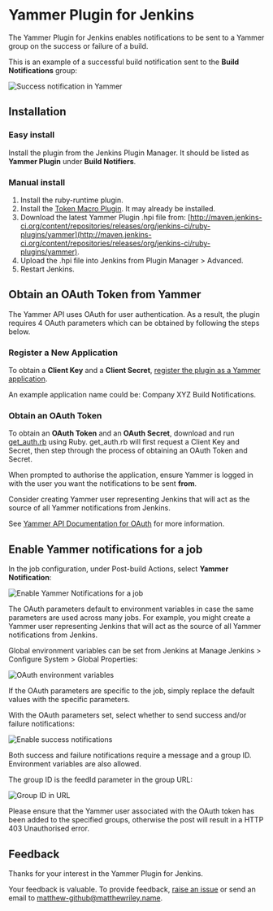 # Yammer Plugin for Jenkins

The Yammer Plugin for Jenkins enables notifications to be sent to a Yammer group on the success or failure of a build.

This is an example of a successful build notification sent to the __Build Notifications__ group:

![Success notification in Yammer](https://github.com/mattriley/yammer-plugin-for-jenkins/raw/master/readme/success_notification_in_yammer.png)

## Installation

### Easy install

Install the plugin from the Jenkins Plugin Manager. It should be listed as __Yammer Plugin__ under __Build Notifiers__.

### Manual install

1. Install the ruby-runtime plugin.
2. Install the [Token Macro Plugin](https://wiki.jenkins-ci.org/display/JENKINS/Token+Macro+Plugin). It may already be installed.
3. Download the latest Yammer Plugin .hpi file from: [http://maven.jenkins-ci.org/content/repositories/releases/org/jenkins-ci/ruby-plugins/yammer](http://maven.jenkins-ci.org/content/repositories/releases/org/jenkins-ci/ruby-plugins/yammer).
4. Upload the .hpi file into Jenkins from Plugin Manager > Advanced.
5. Restart Jenkins.

## Obtain an OAuth Token from Yammer

The Yammer API uses OAuth for user authentication.
As a result, the plugin requires 4 OAuth parameters which can be obtained by following the steps below.

### Register a New Application

To obtain a __Client Key__ and a __Client Secret__, [register the plugin as a Yammer application](https://www.yammer.com/client_applications/new).

An example application name could be: Company XYZ Build Notifications.

### Obtain an OAuth Token

To obtain an __OAuth Token__ and an __OAuth Secret__, download and run [get_auth.rb](https://github.com/jenkinsci/yammer-plugin/blob/master/get_auth.rb) using Ruby.
get_auth.rb will first request a Client Key and Secret, then step through the process of obtaining an OAuth Token and Secret.

When prompted to authorise the application, ensure Yammer is logged in with the user you want the notifications to be sent __from__.

Consider creating Yammer user representing Jenkins that will act as the source of all Yammer notifications from Jenkins.

See [Yammer API Documentation for OAuth](https://developer.yammer.com/api/#oauth) for more information.

## Enable Yammer notifications for a job

In the job configuration, under Post-build Actions, select __Yammer Notification__:

![Enable Yammer Notifications for a job](https://github.com/mattriley/yammer-plugin-for-jenkins/raw/master/readme/enable_yammer_notifications_for_job.png)

The OAuth parameters default to environment variables in case the same parameters are used across many jobs.
For example, you might create a Yammer user representing Jenkins that will act as the source of all Yammer notifications from Jenkins.

Global environment variables can be set from Jenkins at Manage Jenkins > Configure System > Global Properties:

![OAuth environment variables](https://github.com/mattriley/yammer-plugin-for-jenkins/raw/master/readme/oauth_environment_variables.png)

If the OAuth parameters are specific to the job, simply replace the default values with the specific parameters.

With the OAuth parameters set, select whether to send success and/or failure notifications:

![Enable success notifications](https://github.com/mattriley/yammer-plugin-for-jenkins/raw/master/readme/enable_success_notifications.png)

Both success and failure notifications require a message and a group ID. Environment variables are also allowed.

The group ID is the feedId parameter in the group URL:

![Group ID in URL](https://github.com/mattriley/yammer-plugin-for-jenkins/raw/master/readme/group_id_in_url.png)

Please ensure that the Yammer user associated with the OAuth token has been added to the specified groups,
otherwise the post will result in a HTTP 403 Unauthorised error.

## Feedback

Thanks for your interest in the Yammer Plugin for Jenkins.

Your feedback is valuable. To provide feedback, [raise an issue](https://github.com/mattriley/yammer-plugin-for-jenkins/issues)
or send an email to matthew-github@matthewriley.name.


